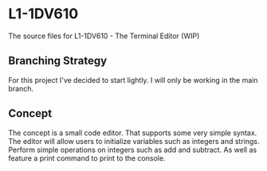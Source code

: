 # L1-1DV610
The source files for L1-1DV610 - The Terminal Editor (WIP)

## Branching Strategy
For this project I've decided to start lightly. I will only be working in the main branch.

## Concept
The concept is a small code editor. That supports some very simple syntax. The editor will allow users to initialize variables such as integers and strings.
Perform simple operations on integers such as add and subtract. As well as feature a print command to print to the console.
